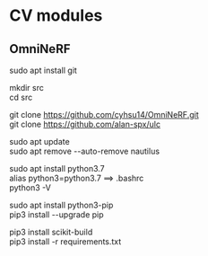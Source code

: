 # CV modules

## OmniNeRF  

sudo apt install git  

mkdir src  
cd src  

git clone https://github.com/cyhsu14/OmniNeRF.git  
git clone https://github.com/alan-spx/ulc  

sudo apt update  
sudo apt remove --auto-remove nautilus  

sudo apt install python3.7  
alias python3=python3.7  ==> .bashrc  
python3 -V  

sudo apt install python3-pip  
pip3 install --upgrade pip    
   
pip3 install scikit-build  
pip3 install -r requirements.txt  

##  
